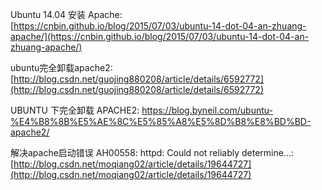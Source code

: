 Ubuntu 14.04 安装 Apache: [https://cnbin.github.io/blog/2015/07/03/ubuntu-14-dot-04-an-zhuang-apache/](https://cnbin.github.io/blog/2015/07/03/ubuntu-14-dot-04-an-zhuang-apache/)

ubuntu完全卸载apache2:[http://blog.csdn.net/guojing880208/article/details/6592772](http://blog.csdn.net/guojing880208/article/details/6592772)

UBUNTU 下完全卸载 APACHE2: https://blog.byneil.com/ubuntu-%E4%B8%8B%E5%AE%8C%E5%85%A8%E5%8D%B8%E8%BD%BD-apache2/

解决apache启动错误 AH00558: httpd: Could not reliably determine...: [http://blog.csdn.net/moqiang02/article/details/19644727](http://blog.csdn.net/moqiang02/article/details/19644727)

